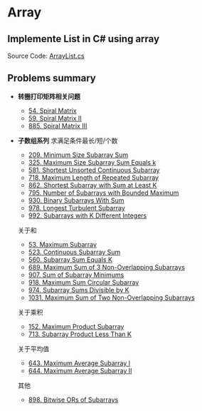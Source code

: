 # Array
## Implemente List in C# using array
Source Code: [ArrayList.cs](https://github.com/Sophie1797/AlgorithmLearningNote/blob/master/src/AlgorithmNote/AlgorithmNote/Array/ArrayList.cs)
## Problems summary
* **转圈打印矩阵相关问题**
    * [54. Spiral Matrix](https://leetcode.com/problems/spiral-matrix/)
    * [59. Spiral Matrix II](https://leetcode.com/problems/spiral-matrix-ii/)
    * [885. Spiral Matrix III](https://leetcode.com/problems/spiral-matrix-iii/)
* **子数组系列**
    求满足条件最长/短/个数
    * [209. Minimum Size Subarray Sum](https://leetcode.com/problems/minimum-size-subarray-sum/)
    * [325.	Maximum Size Subarray Sum Equals k](https://leetcode-cn.com/problems/maximum-size-subarray-sum-equals-k/)
    * [581. Shortest Unsorted Continuous Subarray](https://leetcode.com/problems/shortest-unsorted-continuous-subarray/)
    * [718. Maximum Length of Repeated Subarray](https://leetcode.com/problems/maximum-length-of-repeated-subarray/)
    * [862. Shortest Subarray with Sum at Least K](https://leetcode.com/problems/shortest-subarray-with-sum-at-least-k/)
    * [795. Number of Subarrays with Bounded Maximum](https://leetcode.com/problems/number-of-subarrays-with-bounded-maximum/)
    * [930. Binary Subarrays With Sum](https://leetcode.com/problems/binary-subarrays-with-sum/)
    * [978. Longest Turbulent Subarray](https://leetcode.com/problems/longest-turbulent-subarray/)
    * [992. Subarrays with K Different Integers](https://leetcode.com/problems/subarrays-with-k-different-integers/)


    关于和
    * [53. Maximum Subarray](https://leetcode.com/problems/maximum-subarray/)
    * [523. Continuous Subarray Sum](https://leetcode.com/problems/continuous-subarray-sum/)
    * [560. Subarray Sum Equals K](https://leetcode.com/problems/subarray-sum-equals-k/)
    * [689. Maximum Sum of 3 Non-Overlapping Subarrays](https://leetcode.com/problems/maximum-sum-of-3-non-overlapping-subarrays/)
    * [907. Sum of Subarray Minimums](https://leetcode.com/problems/sum-of-subarray-minimums/)
    * [918. Maximum Sum Circular Subarray](https://leetcode.com/problems/maximum-sum-circular-subarray/)
    * [974. Subarray Sums Divisible by K](https://leetcode.com/problems/subarray-sums-divisible-by-k/)
    * [1031. Maximum Sum of Two Non-Overlapping Subarrays](https://leetcode.com/problems/maximum-sum-of-two-non-overlapping-subarrays/)

    关于乘积
    * [152. Maximum Product Subarray](https://leetcode.com/problems/maximum-product-subarray/)
    * [713. Subarray Product Less Than K](https://leetcode.com/problems/subarray-product-less-than-k/)
    
    关于平均值
    * [643. Maximum Average Subarray I](https://leetcode.com/problems/maximum-average-subarray-i/)
    * [644. Maximum Average Subarray II](https://leetcode-cn.com/problems/maximum-average-subarray-ii/)

    其他
    * [898. Bitwise ORs of Subarrays](https://leetcode.com/problems/bitwise-ors-of-subarrays/)
